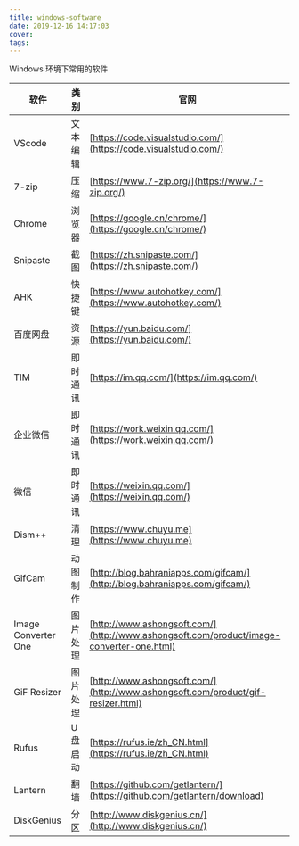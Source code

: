 ```yaml
---
title: windows-software
date: 2019-12-16 14:17:03
cover:
tags:
---
```

Windows 环境下常用的软件
<!-- more -->

软件|类别|官网|
-|-|-|
VScode|文本编辑|[https://code.visualstudio.com/](https://code.visualstudio.com/)
7-zip|压缩|[https://www.7-zip.org/](https://www.7-zip.org/)
Chrome|浏览器|[https://google.cn/chrome/](https://google.cn/chrome/)
Snipaste|截图|[https://zh.snipaste.com/](https://zh.snipaste.com/)
AHK|快捷键|[https://www.autohotkey.com/](https://www.autohotkey.com/)
百度网盘|资源|[https://yun.baidu.com/](https://yun.baidu.com/)
TIM|即时通讯|[https://im.qq.com/](https://im.qq.com/)
企业微信|即时通讯|[https://work.weixin.qq.com/](https://work.weixin.qq.com/)
微信|即时通讯|[https://weixin.qq.com/](https://weixin.qq.com/)
Dism++|清理|[https://www.chuyu.me](https://www.chuyu.me)
GifCam|动图制作|[http://blog.bahraniapps.com/gifcam/](http://blog.bahraniapps.com/gifcam/)
Image Converter One|图片处理|[http://www.ashongsoft.com/](http://www.ashongsoft.com/product/image-converter-one.html)
GiF Resizer|图片处理|[http://www.ashongsoft.com/](http://www.ashongsoft.com/product/gif-resizer.html)
Rufus|U盘启动|[https://rufus.ie/zh_CN.html](https://rufus.ie/zh_CN.html)
Lantern|翻墙|[https://github.com/getlantern/](https://github.com/getlantern/download)
DiskGenius|分区|[http://www.diskgenius.cn/](http://www.diskgenius.cn/)